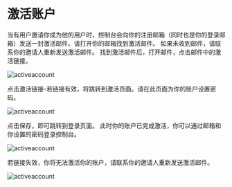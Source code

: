 # 激活账户

当有用户邀请你成为他的用户时，控制台会向你的注册邮箱（同时也是你的登录邮箱）发送一封激活邮件。请打开你的邮箱找到激活邮件。
如果未收到邮件，请联系你的邀请人重新发送激活邮件。
找到激活邮件后，打开邮件，点击邮件中的激活链接。

![activeaccount](https://docimages.blob.core.chinacloudapi.cn/images/Console/activeaccount1.png)

点击激活链接-若链接有效，将跳转到激活页面。请在此页面为你的账户设置密码。

![activeaccount](https://docimages.blob.core.chinacloudapi.cn/images/Console/activeaccount2.png)

点击保存，即可跳转到登录页面。
此时你的账户已完成激活，你可以通过邮箱和你设置的密码登录控制台。

![activeaccount](https://docimages.blob.core.chinacloudapi.cn/images/Console/activeaccount3.png)

若链接失效，你将无法激活你的账户，请联系你的邀请人重新发送激活邮件。

![activeaccount](https://docimages.blob.core.chinacloudapi.cn/images/Console/activeaccount4.png)
